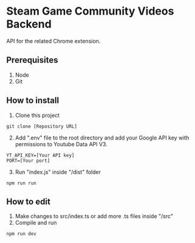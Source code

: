 # Steam Game Community Videos Backend

API for the related Chrome extension.

## Prerequisites

1. Node
2. Git

## How to install

1. Clone this project

```
git clone [Repository URL]
```

2. Add ".env" file to the root directory and add your Google API key with permissions to Youtube Data API V3.

```
YT_API_KEY=[Your API key]
PORT=[Your port]
```

3. Run "index.js" inside "/dist" folder

```
npm run run
```

## How to edit

1. Make changes to src/index.ts or add more .ts files inside "/src"
2. Compile and run

```
npm run dev
```

